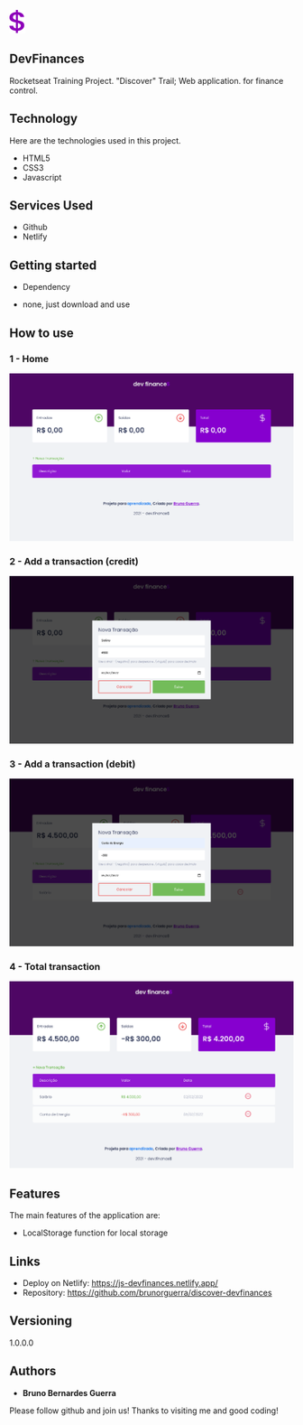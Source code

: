 ![Logo of the project](./assets/favicon.svg)

## DevFinances

Rocketseat Training Project. "Discover" Trail; Web application. for finance control.

## Technology

Here are the technologies used in this project.

- HTML5
- CSS3
- Javascript

## Services Used

- Github
- Netlify

## Getting started

- Dependency

- none, just download and use

## How to use

### 1 - Home

![Home image](./assets/readme/home.png)

### 2 - Add a transaction (credit)

![Transaction Credit](./assets/readme/credit.png)

### 3 - Add a transaction (debit)

![Transaction Debit](./assets/readme/debit.png)

### 4 - Total transaction

![Total transaction](./assets/readme/fullpage.png)

## Features

The main features of the application are:

- LocalStorage function for local storage

## Links

- Deploy on Netlify: https://js-devfinances.netlify.app/
- Repository: https://github.com/brunorguerra/discover-devfinances

## Versioning

1.0.0.0

## Authors

- **Bruno Bernardes Guerra**

Please follow github and join us!
Thanks to visiting me and good coding!

